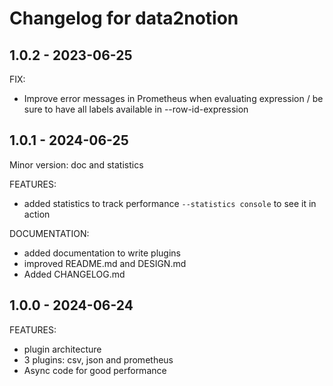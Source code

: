 # Changelog for data2notion

## 1.0.2 - 2023-06-25

FIX:

 - Improve error messages in Prometheus when evaluating expression / be sure to have
   all labels available in --row-id-expression

## 1.0.1 - 2024-06-25

Minor version: doc and statistics

FEATURES:

 - added statistics to track performance `--statistics console` to see it in action

DOCUMENTATION:

 - added documentation to write plugins
 - improved README.md and DESIGN.md
 - Added CHANGELOG.md

## 1.0.0 - 2024-06-24

FEATURES:

 - plugin architecture
 - 3 plugins: csv, json and prometheus
 - Async code for good performance
